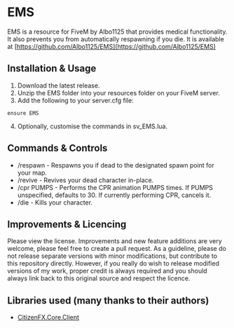 # EMS
EMS is a resource for FiveM by Albo1125 that provides medical functionality. It also prevents you from automatically respawning if you die. It is available at [https://github.com/Albo1125/EMS](https://github.com/Albo1125/EMS)

## Installation & Usage
1. Download the latest release.
2. Unzip the EMS folder into your resources folder on your FiveM server.
3. Add the following to your server.cfg file:
```text
ensure EMS
```
4. Optionally, customise the commands in sv_EMS.lua.

## Commands & Controls
* /respawn - Respawns you if dead to the designated spawn point for your map.
* /revive - Revives your dead character in-place.
* /cpr PUMPS - Performs the CPR animation PUMPS times. If PUMPS unspecified, defaults to 30. If currently performing CPR, cancels it.
* /die - Kills your character.

## Improvements & Licencing
Please view the license. Improvements and new feature additions are very welcome, please feel free to create a pull request. As a guideline, please do not release separate versions with minor modifications, but contribute to this repository directly. However, if you really do wish to release modified versions of my work, proper credit is always required and you should always link back to this original source and respect the licence.

## Libraries used (many thanks to their authors)
* [CitizenFX.Core.Client](https://www.nuget.org/packages/CitizenFX.Core.Client)

